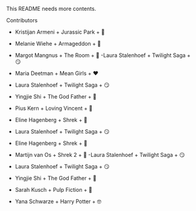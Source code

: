 This README needs more contents.

Contributors

- Kristijan Armeni + Jurassic Park + :eggplant:


- Melanie Wiehe + Armageddon + :whale2:
- Margot Mangnus + The Room + :rose:
-Laura Stalenhoef + Twilight Saga + :smirk:
- Maria Deetman + Mean Girls + :heart:
- Laura Stalenhoef + Twilight Saga + :smirk:
- Yingjie Shi + The God Father + :tomato:
- Pius Kern + Loving Vincent + :see_no_evil:
- Eline Hagenberg + Shrek + :baby_chick:
- Laura Stalenhoef + Twilight Saga + :smirk:
- Eline Hagenberg + Shrek + :baby_chick:
- Martijn van Os + Shrek 2 + :money_mouth_face:
-Laura Stalenhoef + Twilight Saga + :smirk:
- Laura Stalenhoef + Twilight Saga + :smirk:
- Yingjie Shi + The God Father + :tomato:
- Sarah Kusch + Pulp Fiction + :bug:
- Yana Schwarze + Harry Potter + :nerd_face:

